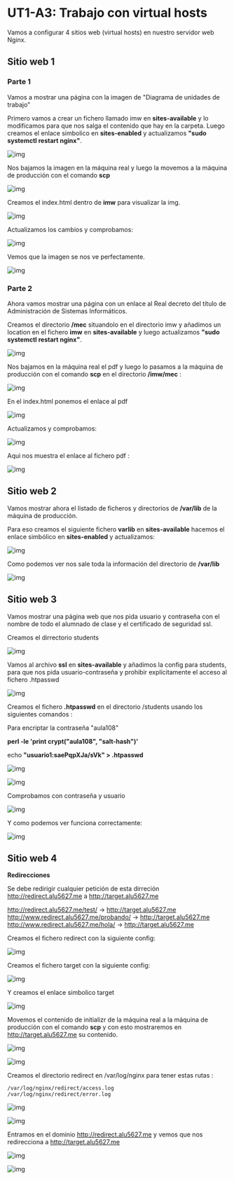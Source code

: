 # UT1-A3: Trabajo con virtual hosts

Vamos a configurar 4 sitios web (virtual hosts) en nuestro servidor web Nginx.

## Sitio web 1

### Parte 1

Vamos a mostrar una página con la imagen de "Diagrama de unidades de trabajo"

Primero vamos a crear un fichero llamado imw en **sites-available**  y lo modificamos para que nos salga el contenido que hay en la carpeta. Luego creamos el enlace simbolico en **sites-enabled** y actualizamos **"sudo systemctl restart nginx"**.

![img](img/imagen1.png)

Nos bajamos la imagen en la máquina real y luego la movemos a la máquina de producción con el comando **scp**

![img](img/imagen3.png)

Creamos el index.html dentro de **imw** para visualizar la img.

![img](img/imagen4.png)

Actualizamos los cambios y comprobamos:

![img](img/imagen6.png)

Vemos que la imagen se nos ve perfectamente.

![img](img/imagen7.png)

### Parte 2

Ahora vamos mostrar una página con un enlace al Real decreto del título de Administración de Sistemas Informáticos.

Creamos el directorio **/mec** situandolo en el directorio imw y añadimos un location en el fichero **imw** en **sites-available**  y luego actualizamos **"sudo systemctl restart nginx"**.

![img](img/imagen1.png)

Nos bajamos en la máquina real el pdf y luego lo pasamos a la máquina de producción con el comando **scp**  en el directorio **/imw/mec** :

![img](img/imagen8.png)

En el index.html ponemos el enlace al pdf

![img](img/imagen9.png)

Actualizamos y comprobamos:

![img](img/imagen10.png)

Aqui nos muestra el enlace al fichero pdf :

![img](img/imagen20.png)

## Sitio web 2

Vamos mostrar ahora el listado de ficheros y directorios de **/var/lib** de la máquina de producción.

Para eso creamos el siguiente fichero **varlib** en **sites-available** hacemos el enlace simbólico en **sites-enabled** y actualizamos:   

![img](img/imagen11.png)

Como podemos ver nos sale toda la información del directorio de **/var/lib**

![img](img/imagen12.png)

## Sitio web 3

Vamos mostrar una página web que nos pida usuario y contraseña con el nombre de todo el alumnado de clase y el certificado de seguridad ssl.

Creamos el dirrectorio students

![img](img/imagen24.png)

Vamos al archivo **ssl** en **sites-available** y añadimos la config para students, para que nos pida usuario-contraseña y prohibir explícitamente el acceso al fichero .htpasswd

![img](img/imagen23.png)

Creamos el fichero **.htpasswd** en el directorio /students usando los siguientes comandos :

Para encriptar la contraseña "aula108"

**perl -le 'print crypt("aula108", "salt-hash")'**

 echo **"usuario1:saePqpXJa/sVk" > .htpasswd**

![img](img/imagen26.png)

![img](img/imagen25.png)

Comprobamos con contraseña y usuario

![img](img/imagen27.png)

Y como podemos ver funciona correctamente:

![img](img/imagen28.png)

## Sitio web 4

**Redirecciones**

Se debe redirigir cualquier petición de esta dirreción http://redirect.alu5627.me a http://target.alu5627.me

http://redirect.alu5627.me/test/ -> http://target.alu5627.me
http://www.redirect.alu5627.me/probando/ -> http://target.alu5627.me
http://www.redirect.alu5627.me/hola/ -> http://target.alu5627.me

Creamos el fichero redirect con la siguiente config:

![img](img/imagen15.png)

Creamos el fichero target con la siguiente config:

![img](img/imagen16.png)

Y creamos el enlace simbolico target

![img](img/imagen21.png)

Movemos el contenido de initializr de la máquina real a la máquina de producción con el comando **scp** y con esto mostraremos en http://target.alu5627.me su contenido.

![img](img/imagen13.png)

![img](img/imagen14.png)

Creamos el directorio redirect en /var/log/nginx para tener estas rutas :

    /var/log/nginx/redirect/access.log
    /var/log/nginx/redirect/error.log


![img](img/imagen17.png)

![img](img/imagen18.png)

Entramos en el dominio http://redirect.alu5627.me y vemos que nos redirecciona a http://target.alu5627.me 

![img](img/imagen22.png)

![img](img/imagen19.png)
